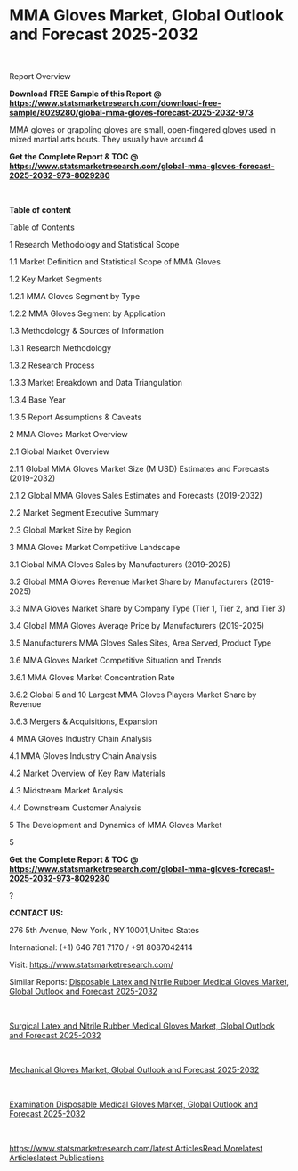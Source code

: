 <h1>MMA Gloves Market, Global Outlook and Forecast 2025-2032</h1><br/><p>Report Overview</p>
 
 
 
 <p><strong>Download FREE Sample of this Report @ <a href="https://www.statsmarketresearch.com/download-free-sample/8029280/global-mma-gloves-forecast-2025-2032-973">https://www.statsmarketresearch.com/download-free-sample/8029280/global-mma-gloves-forecast-2025-2032-973</a></strong></p>
 
 
 
 <p>MMA gloves or grappling gloves are small, open-fingered gloves used in mixed martial arts bouts. They usually have around 4</p>
 
 
 
 <div><b>Get the Complete Report & TOC @ <a href="https://www.statsmarketresearch.com/global-mma-gloves-forecast-2025-2032-973-8029280">https://www.statsmarketresearch.com/global-mma-gloves-forecast-2025-2032-973-8029280</a></b></div>
 
 
 
 <p><br />
 
 <b>Table of content</b></p>
 
 
 
 <p>Table of Contents<br />
 
 1 Research Methodology and Statistical Scope<br />
 
 1.1 Market Definition and Statistical Scope of MMA Gloves<br />
 
 1.2 Key Market Segments<br />
 
 1.2.1 MMA Gloves Segment by Type<br />
 
 1.2.2 MMA Gloves Segment by Application<br />
 
 1.3 Methodology & Sources of Information<br />
 
 1.3.1 Research Methodology<br />
 
 1.3.2 Research Process<br />
 
 1.3.3 Market Breakdown and Data Triangulation<br />
 
 1.3.4 Base Year<br />
 
 1.3.5 Report Assumptions & Caveats<br />
 
 2 MMA Gloves Market Overview<br />
 
 2.1 Global Market Overview<br />
 
 2.1.1 Global MMA Gloves Market Size (M USD) Estimates and Forecasts (2019-2032)<br />
 
 2.1.2 Global MMA Gloves Sales Estimates and Forecasts (2019-2032)<br />
 
 2.2 Market Segment Executive Summary<br />
 
 2.3 Global Market Size by Region<br />
 
 3 MMA Gloves Market Competitive Landscape<br />
 
 3.1 Global MMA Gloves Sales by Manufacturers (2019-2025)<br />
 
 3.2 Global MMA Gloves Revenue Market Share by Manufacturers (2019-2025)<br />
 
 3.3 MMA Gloves Market Share by Company Type (Tier 1, Tier 2, and Tier 3)<br />
 
 3.4 Global MMA Gloves Average Price by Manufacturers (2019-2025)<br />
 
 3.5 Manufacturers MMA Gloves Sales Sites, Area Served, Product Type<br />
 
 3.6 MMA Gloves Market Competitive Situation and Trends<br />
 
 3.6.1 MMA Gloves Market Concentration Rate<br />
 
 3.6.2 Global 5 and 10 Largest MMA Gloves Players Market Share by Revenue<br />
 
 3.6.3 Mergers & Acquisitions, Expansion<br />
 
 4 MMA Gloves Industry Chain Analysis<br />
 
 4.1 MMA Gloves Industry Chain Analysis<br />
 
 4.2 Market Overview of Key Raw Materials<br />
 
 4.3 Midstream Market Analysis<br />
 
 4.4 Downstream Customer Analysis<br />
 
 5 The Development and Dynamics of MMA Gloves Market<br />
 
 5</p>
 
 
 
 <div><b>Get the Complete Report & TOC @ <a href="https://www.statsmarketresearch.com/global-mma-gloves-forecast-2025-2032-973-8029280">https://www.statsmarketresearch.com/global-mma-gloves-forecast-2025-2032-973-8029280</a></b></div>
 
 
 
 <p>? </p>
 
 
 
 <p><b>CONTACT US:</b><br />
 
 276 5th Avenue, New York , NY 10001,United States<br />
 
 International: (+1) 646 781 7170 / +91 8087042414<br />
 
 Visit: <a href="https://www.statsmarketresearch.com/">https://www.statsmarketresearch.com/</a><br />
 
 Similar Reports: <a href="https://www.statsmarketresearch.com/global-mma-gloves-forecast-2025-2032-973-8029280">Disposable Latex and Nitrile Rubber Medical Gloves Market, Global Outlook and Forecast 2025-2032</a><br />
 
 <br />
 
 <a href="https://www.statsmarketresearch.com/global-mma-gloves-forecast-2025-2032-973-8029280">Surgical Latex and Nitrile Rubber Medical Gloves Market, Global Outlook and Forecast 2025-2032</a><br />
 
 <br />
 
 <a href="https://www.statsmarketresearch.com/global-mma-gloves-forecast-2025-2032-973-8029280">Mechanical Gloves Market, Global Outlook and Forecast 2025-2032</a><br />
 
 <br />
 
 <a href="https://www.statsmarketresearch.com/global-mma-gloves-forecast-2025-2032-973-8029280">Examination Disposable Medical Gloves Market, Global Outlook and Forecast 2025-2032</a><br />
 
 <br />
 
 <a href="https://gyeongbokgung.com">https://www.statsmarketresearch.com/</a><a href="https://hallyeomaritime.com">latest Articles</a><a href="https://jingwansa.com">Read More</a><a href="https://nguoiviet.jp/">latest Articles</a><a href="https://www.intelmarketresearch.com/">latest Publications</a></p>